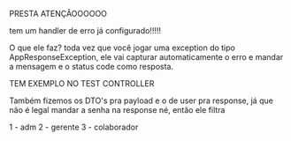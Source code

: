 PRESTA ATENÇÃOOOOOO

tem um handler de erro já configurado!!!!!

O que ele faz? toda vez que você jogar uma exception do tipo AppResponseException, ele vai
capturar automaticamente o erro e mandar a mensagem e o status code como resposta.

TEM EXEMPLO NO TEST CONTROLLER



Também fizemos os DTO's pra payload e o de user pra response, já que não é legal mandar a senha na response né, então ele filtra

1 - adm
2 - gerente
3 - colaborador